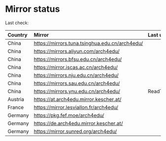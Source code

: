 <script src="./time.js"></script>
# Mirror status
Last check: <script type="text/javascript">localize(1696509414.746964);</script>

|Country|Mirror|Last update|
|:------|:-----|:----------|
|China|https://mirrors.tuna.tsinghua.edu.cn/arch4edu/|<script type="text/javascript">localize(1696487778);</script>|
|China|https://mirrors.aliyun.com/arch4edu/|<script type="text/javascript">localize(1696487778);</script>|
|China|https://mirrors.bfsu.edu.cn/arch4edu/|<script type="text/javascript">localize(1696487778);</script>|
|China|https://mirror.iscas.ac.cn/arch4edu/|<script type="text/javascript">localize(1696487778);</script>|
|China|https://mirrors.nju.edu.cn/arch4edu/|<script type="text/javascript">localize(1696444335);</script>|
|China|https://mirrors.sau.edu.cn/arch4edu/|<script type="text/javascript">localize(1696487778);</script>|
|China|https://mirrors.ynu.edu.cn/arch4edu/|ReadTimeout|
|Austria|https://at.arch4edu.mirror.kescher.at/|<script type="text/javascript">localize(1696487778);</script>|
|France|https://mirror.lesviallon.fr/arch4edu/|<script type="text/javascript">localize(1696444335);</script>|
|Germany|https://pkg.fef.moe/arch4edu/|<script type="text/javascript">localize(1696487778);</script>|
|Germany|https://de.arch4edu.mirror.kescher.at/|<script type="text/javascript">localize(1696487778);</script>|
|Germany|https://mirror.sunred.org/arch4edu/|<script type="text/javascript">localize(1696487778);</script>|

<script src="./tablefilter/tablefilter.js"></script>
<script src="./table.js"></script>